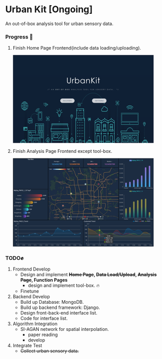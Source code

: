 # Urban Kit [Ongoing] 
An out-of-box analysis tool for urban sensory data.



### Progress :rocket:

1. Finish Home Page Frontend(include data loading/uploading).

   <img src="figs\Index-UI.png" alt="Home Page" style="zoom:43%;" />

2. Finish  Analysis Page Frontend except tool-box.

   <img src="figs\Analysis-UI.png" alt="Analysis Page" style="zoom:43%;" />

### TODO:fist_raised:

1. Frontend Develop
   - Design and implement **~~Home Page~~, ~~Data Load/Upload~~, ~~Analysis Page~~, Function Pages**
     - design and implement tool-box. :fire:
   - Finetune
2. Backend Develop
   - Build up Database: MongoDB.
   - Build up backend framework: Django.
   - Design front-back-end interface list.
   - Code for interface list.
3. Algorithm Integration
   - SI-AGAN network for spatial interpolation.
     - paper reading
     - develop
4. Integrate Test
   - <del>Collect urban sensory data.  </del>